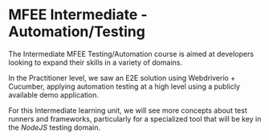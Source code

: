 # MFEE Intermediate - Automation/Testing

The Intermediate MFEE Testing/Automation course is aimed at developers looking to expand their skills in a variety of domains.

In the Practitioner level, we saw an E2E solution using Webdriverio + Cucumber, applying automation testing at a high level using a publicly available demo application.

For this Intermediate learning unit, we will see more concepts about test runners and frameworks, particularly for a specialized tool that will be key in the *NodeJS* testing domain.